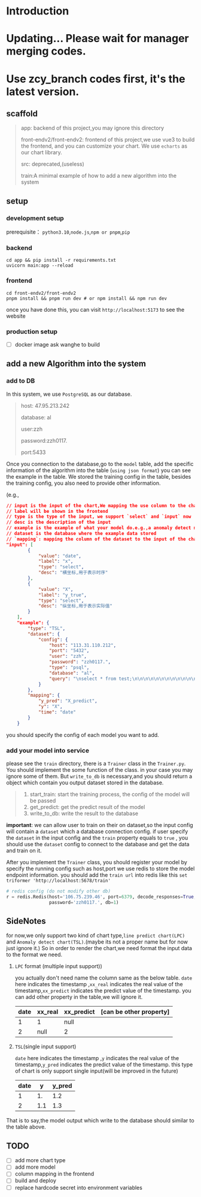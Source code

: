 # Introduction

# Updating... Please wait for manager merging codes. 
# Use zcy_branch codes first, it's the latest version.

## scaffold

> app: backend of this project,you may ignore this directory
> 
> front-endv2/front-endv2: frontend of this project,we use vue3 to build the frontend,
> and you can customize your chart. We use `echarts` as our chart library.
> 
> src: deprecated,(useless)
> 
> train:A minimal example of how to add a new algorithm into the system
> 

## setup
### development setup
prerequisite： `python3.10`,`node.js`,`npm or pnpm`,`pip`

### backend 
```shell
cd app && pip install -r requirements.txt
uvicorn main:app --reload
```

### frontend
```shell
cd front-endv2/front-endv2
pnpm install && pnpm run dev # or npm install && npm run dev
```
once you have done this, you can visit `http://localhost:5173` to see the website


### production setup
- [ ] docker image ask wanghe to build

## add a new Algorithm into the system
### add to DB 
In this system, we use `PostgreSQL` as our database.

> host: 47.95.213.242
> 
> database: al
> 
> user:zzh
> 
> password:zzh0117.
> 
> port:5433
>
>
> 
Once you connection to the database,go to the `model` table,
add the specific information of the algorithm into the table (`using json format`)
you can see the example in the table. We  stored the training config in the table,
besides the training config, you also need to provide other information.

(e.g.,
```json
// input is the input of the chart,We mapping the use column to the chart input
// label will be shown in the frontend
// type is the type of the input, we support `select` and `input` now
// desc is the description of the input
// example is the example of what your model do.e.g.,a anomaly detect model can be shown via a line chart (we called TSL,now we noly support one chart)
// dataset is the database where the example data stored
// `mapping`: mapping the column of the dataset to the input of the chart
"input": [
        {
            "value": "date", 
            "label": "x",
            "type": "select",
            "desc": "横坐标,用于表示时序"
        },
        {
            "value": "X",
            "label": "y_true",
            "type": "select",
            "desc": "纵坐标,用于表示实际值"
        }
    ],
    "example": {
        "type": "TSL",
        "dataset": {
            "config": {
                "host": "113.31.110.212",
                "port": "5432",
                "user": "zzh",
                "password": "zzh0117.",
                "type": "psql",
                "database": "al",
                "query": "\nselect * from test;\n\n\n\n\n\n\n\n\n\n\n\n\n"
            }
        },
        "mapping": {
            "y_pred": "X_predict",
            "y": "X",
            "time": "date"
        }
    }
```
you should specify the config of each model you want to add.


### add your model into service
please see the `train` directory,
there is a `Trainer` class in the `Trainer.py`. You should implement the some function of the class.
in your case you may ignore some of them. But `write_to_db` is necessary,and you should return a object
which contain you output dataset stored in the database.

> 1. start_train: start the training process, the config of the model will be passed
> 2. get_predict: get the predict result of the model
> 3. write_to_db: write the result to the database
>
> 

**important**: we can allow user to train on their on dataset,so the input config will contain a `dataset` which a database connection config.
if user specify the `dataset` in the input config and the `train` property equals to `true` , you should use the `dataset` config to connect to the database and get the data and train on it.



After you implement the `Trainer` class, you should register your model by specify the running config such as host,port 
we use redis to store the model endpoint information.
you should add the `train url` into redis  like this `set triformer 'http://localhost:5678/train'`
```python
# redis config (do not modify other db)  
r = redis.Redis(host='106.75.239.46', port=6379, decode_responses=True,
                password='zzh0117.', db=1)
```

## SideNotes
for now,we only support two kind of chart type,`line predict chart(LPC)` and `Anomaly detect chart(TSL)`.(maybe its not a proper name but for now just ignore it.)
So in order to render the chart,we need format the input data to the format we need.
1. `LPC` format (multiple input support)) 
    
    you actually don't need name the column same as the below table.
    `date` here  indicates the timestamp ,`xx_real` indicates the real value of the timestamp,`xx_predict` indicates the predict value of the timestamp.
    you can add other property in the table,we will ignore it.

    | date | xx_real | xx_predict | [can be other property] |
    | ---- | ------- | ---------- | ----------------------- |
    | 1    | 1       | null       |                         |
    | 2    | null    | 2          |                         |
2. `TSL`(single input support)

    `date` here  indicates the timestamp ,`y` indicates the real value of the timestamp,`y_pred` indicates the predict value of the timestamp.
    this type of chart is only support single input(will be improved in the future)

    | date | y   | y_pred |
    | ---- | --- | ------ |
    | 1    | 1.  | 1.2    |
    | 2    | 1.1 | 1.3    |

That is to say,the model output which write to the database should similar to the table above.


## TODO
- [ ] add more chart type
- [ ] add more model
- [ ] column mapping in the frontend
- [ ] build and deploy
- [ ] replace hardcode secret into  environment variables
